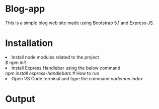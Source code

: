# Blog-app
This is a simple blog web site made using Bootstrap 5.1 and Express JS.
# Installation
<li>Install node modules related to the project </li>
<i>$ npm init</i>
<li>Install Express Handlebar using the below command</li>
<i>npm install express-handlebars</i>
# How to run
<li>Open VS Code terminal and type the command <i>nodemon index</i></li>

# Output
